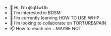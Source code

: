- 👋 Hi, I’m @qUwUb
- 👀 I’m interested in BDSM
- 🌱 I’m currently learning HOW TO USE WHIP
- 💞️ I’m looking to collaborate on TORTURE&PAIN
- 📫 How to reach me ...MAYBE NOT

<!---
qUwUb/qUwUb is a ✨ special ✨ repository because its `README.md` (this file) appears on your GitHub profile.
You can click the Preview link to take a look at your changes.
--->
